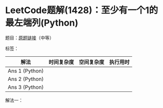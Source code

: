 # LeetCode题解(1428)：至少有一个1的最左端列(Python)

题目：[原题链接](https://leetcode-cn.com/problems/leftmost-column-with-at-least-a-one/)（中等）

标签：

| 解法           | 时间复杂度 | 空间复杂度 | 执行用时 |
| -------------- | ---------- | ---------- | -------- |
| Ans 1 (Python) |            |            |          |
| Ans 2 (Python) |            |            |          |
| Ans 3 (Python) |            |            |          |

解法一：

